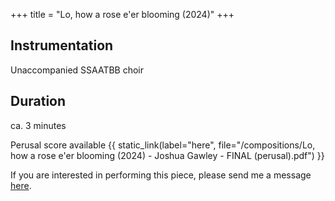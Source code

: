 +++
title = "Lo, how a rose e'er blooming (2024)"
+++

## <b>Instrumentation</b>
Unaccompanied SSAATBB choir

## <b>Duration</b>
ca. 3 minutes

Perusal score available {{ static_link(label="here", file="/compositions/Lo, how a rose e'er blooming (2024) - Joshua Gawley - FINAL (perusal).pdf") }}

If you are interested in performing this piece, please send me a message [here](@/contact/_index.md).